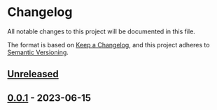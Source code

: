 # Changelog

All notable changes to this project will be documented in this file.

The format is based on [Keep a Changelog](https://keepachangelog.com/en/1.0.0/),
and this project adheres to [Semantic Versioning](https://semver.org/spec/v2.0.0.html).

## [Unreleased]

## [0.0.1] - 2023-06-15

[Unreleased]: https://github.com/TrujilloGarcia/spiralverse-front/compare/0.0.1...HEAD

[0.0.1]: https://github.com/TrujilloGarcia/spiralverse-front/compare/fc7e135fe1597bfb81cb5c70a8e4b06d60bd8bba...0.0.1
